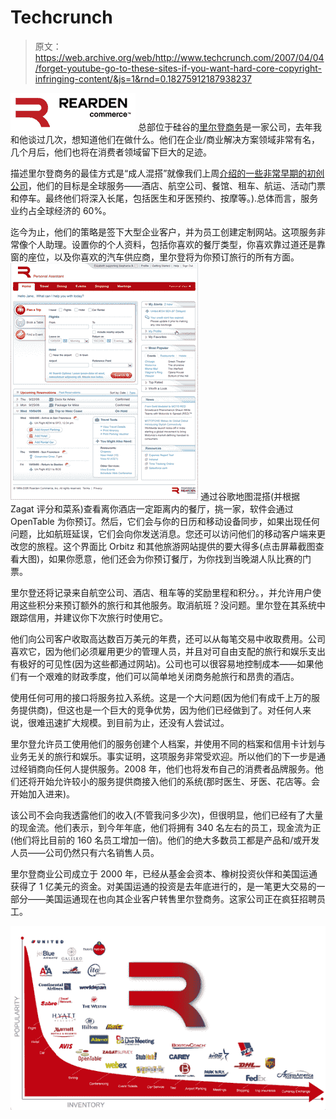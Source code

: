 # Techcrunch

> 原文：<https://web.archive.org/web/http://www.techcrunch.com/2007/04/04/forget-youtube-go-to-these-sites-if-you-want-hard-core-copyright-infringing-content/&js=1&rnd=0.18275912187938237>

[![](img/26a4328c0af7383a0988ffc19e2a8327.png)](https://web.archive.org/web/20070406051023/http://www.reardencommerce.com/) 总部位于硅谷的[里尔登商务](https://web.archive.org/web/20070406051023/http://www.reardencommerce.com/)是一家公司，去年我和他谈过几次，想知道他们在做什么。他们在企业/商业解决方案领域非常有名，几个月后，他们也将在消费者领域留下巨大的足迹。

描述里尔登商务的最佳方式是“成人混搭”就像我们上周[介绍的一些非常早期的初创公司](https://web.archive.org/web/20070406051023/http://www.techcrunch.com/2007/03/25/race-to-build-the-distributed-bookings-platform-for-services/)，他们的目标是全球服务——酒店、航空公司、餐馆、租车、航运、活动门票和停车。最终他们将深入长尾，包括医生和牙医预约、按摩等。).总体而言，服务业约占全球经济的 60%。

迄今为止，他们的策略是签下大型企业客户，并为员工创建定制网站。这项服务非常像个人助理。设置你的个人资料，包括你喜欢的餐厅类型，你喜欢靠过道还是靠窗的座位，以及你喜欢的汽车供应商，里尔登将为你预订旅行的所有方面。
 [![](img/00cba08ffdfd88a504205fee36f86698.png)](https://web.archive.org/web/20070406051023/http://www.techcrunch.com/wp-content/reardenbig.jpg) 通过谷歌地图混搭(并根据 Zagat 评分和菜系)查看离你酒店一定距离内的餐厅，挑一家，软件会通过 OpenTable 为你预订。然后，它们会与你的日历和移动设备同步，如果出现任何问题，比如航班延误，它们会向你发送消息。您还可以访问他们的移动客户端来更改您的旅程。这个界面比 Orbitz 和其他旅游网站提供的要大得多(点击屏幕截图查看大图)，如果你愿意，他们还会为你预订餐厅，为你找到当晚湖人队比赛的门票。

里尔登还将记录来自航空公司、酒店、租车等的奖励里程和积分。，并允许用户使用这些积分来预订额外的旅行和其他服务。取消航班？没问题。里尔登在其系统中跟踪信用，并建议你下次旅行时使用它。

他们向公司客户收取高达数百万美元的年费，还可以从每笔交易中收取费用。公司喜欢它，因为他们必须雇用更少的管理人员，并且对可自由支配的旅行和娱乐支出有极好的可见性(因为这些都通过网站)。公司也可以很容易地控制成本——如果他们有一个艰难的财政季度，他们可以简单地关闭商务舱旅行和昂贵的酒店。

使用任何可用的接口将服务拉入系统。这是一个大问题(因为他们有成千上万的服务提供商)，但这也是一个巨大的竞争优势，因为他们已经做到了。对任何人来说，很难迅速扩大规模。到目前为止，还没有人尝试过。

里尔登允许员工使用他们的服务创建个人档案，并使用不同的档案和信用卡计划与业务无关的旅行和娱乐。事实证明，这项服务非常受欢迎。所以他们的下一步是通过经销商向任何人提供服务。2008 年，他们也将发布自己的消费者品牌服务。他们还将开始允许较小的服务提供商接入他们的系统(那时医生、牙医、花店等。会开始加入进来)。

该公司不会向我透露他们的收入(不管我问多少次)，但很明显，他们已经有了大量的现金流。他们表示，到今年年底，他们将拥有 340 名左右的员工，现金流为正(他们将比目前的 160 名员工增加一倍)。他们的绝大多数员工都是产品和/或开发人员——公司仍然只有六名销售人员。

里尔登商业公司成立于 2000 年，已经从基金会资本、橡树投资伙伴和美国运通获得了 1 亿美元的资金。对美国运通的投资是去年底进行的，是一笔更大交易的一部分——美国运通现在也向其企业客户转售里尔登商务。这家公司正在疯狂招聘员工。

![](img/58f6e4bf186caaf0ed9faaa8a27db0cc.png)